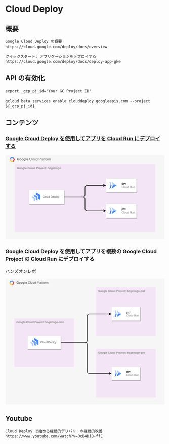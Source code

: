 # Cloud Deploy

## 概要

```
Google Cloud Deploy の概要
https://cloud.google.com/deploy/docs/overview
```
```
クイックスタート: アプリケーションをデプロイする
https://cloud.google.com/deploy/docs/deploy-app-gke
```


## API の有効化

```
export _gcp_pj_id='Your GC Project ID'

gcloud beta services enable clouddeploy.googleapis.com --project ${_gcp_pj_id}
```

## コンテンツ

### [Google Cloud Deploy を使用してアプリを Cloud Run にデプロイする](./quickstart-deploy-app-run)

![](./_img/qs-run-00.png)

### Google Cloud Deploy を使用してアプリを複数の Google Cloud Project の Cloud Run にデプロイする

ハンズオンレポ

![](./_img/qs-multipj-run-00.png)

## Youtube

```
Cloud Deploy で始める継続的デリバリーの継続的改善
https://www.youtube.com/watch?v=0cB4Di8-ffE
```
